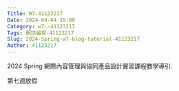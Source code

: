 ```yaml
---
Title: W7-41123217
Date: 2024-04-04 15:00
Category: w7--41123217
Tags: 網誌編寫-41123217
Slug: 2024-Spring-w7-blog-tutorial-41123217
Author: 41123217
---
```


2024 Spring 網際內容管理與協同產品設計實習課程教學導引.
<!-- PELICAN_END_SUMMARY -->

第七週放假
